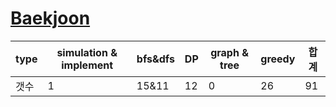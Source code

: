 [Baekjoon](https://www.acmicpc.net/problem/tags)
=============
type | simulation & implement | bfs&dfs | DP | graph & tree | greedy | 합계
--- | --- | --- | --- | --- | --- | ---
갯수 | 1 | 15&11 | 12 | 0 | 26 | 91
